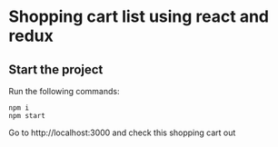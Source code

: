 # Shopping cart list using react and redux

## Start the project

Run the following commands:
```
npm i
npm start
```

Go to http://localhost:3000 and check this shopping cart out
